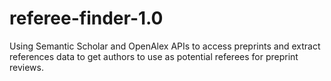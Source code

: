 # referee-finder-1.0
Using Semantic Scholar and OpenAlex APIs to access preprints and extract references data to get authors to use as potential referees for preprint reviews. 